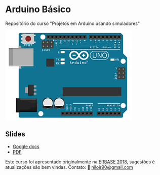 # Arduino Básico

Repositório do curso "Projetos em Arduino usando simuladores"

<img src=".\assets\arduino-400.png" alt="arduino" />

## Slides

- [Google docs](https://docs.google.com/presentation/d/1ESFbMvXD-82HRdSyeOZg4N63cK5zann-85zdA6jvHng/edit?usp=sharing)
- [PDF](slides\Erbase_18_Arduino_Basico.pdf) 

Este curso foi apresentado originalmente na [ERBASE 2018](http://erbase.sbc.org.br/2018/), sugestões é atualizações são bem vindas. Contato: 📧 nilojr90@gmail.com
